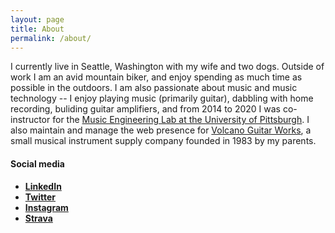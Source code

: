 ```yaml
---
layout: page
title: About
permalink: /about/
---
```


I currently live in Seattle, Washington with my wife and two dogs.  Outside of work I am an avid mountain biker, and enjoy spending as much time as possible in the outdoors.  I am also passionate about music and music technology -- I enjoy playing music (primarily guitar), dabbling with home recording, buliding guitar amplifiers, and from 2014 to 2020 I was co-instructor for the [Music Engineering Lab at the University of Pittsburgh](http://www.vialab.org/MEL/).  I also maintain and manage the web presence for [Volcano Guitar Works](https://www.volcanoguitarworks.com), a small musical instrument supply company founded in 1983 by my parents.

#### Social media
- [**LinkedIn**](www.linkedin.com/in/alandegenhart)
- [**Twitter**](https://twitter.com/alandegenhart?lang=en)
- [**Instagram**](https://www.instagram.com/alandegenhart/?hl=en)
- [**Strava**](https://www.strava.com/athletes/11762929)